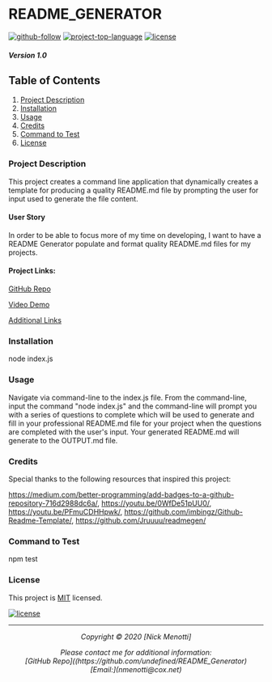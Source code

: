 

# README_GENERATOR

[![github-follow](https://img.shields.io/github/followers/undefined?label=Follow&logoColor=purple&style=social)](https://github.com/Nmenotti20) [![project-top-language](https://img.shields.io/github/languages/top/Nmenotti20/README_Generator?color=yellow)](https://github.com/Nmenotti20/README_Generator) [![license](https://img.shields.io/badge/License-MIT-brightgreen.svg)](https://choosealicense.com/licenses/MIT/)

##### Version 1.0

## Table of Contents 

1. [Project Description](#Description)
2. [Installation](#Installation)
3. [Usage](#Usage)
4. [Credits](#Credits)
5. [Command to Test](#Test)
6. [License](#License) 

### Project Description

This project creates a command line application that dynamically creates a template for producing a quality README.md file by prompting the user for input used to generate the file content.

#### User Story

In order to be able to focus more of my time on developing, I want to have a README Generator populate and format quality README.md files for my projects.

#### Project Links:

[GitHub Repo](https://github.com/undefined/README_Generator)<br>

[Video Demo](assets\demo.gif)<br>

[Additional Links](assets\image.jpg)<br>

### Installation

node index.js
  
### Usage

Navigate via command-line to the index.js file. From the command-line, input the command "node index.js" and the command-line will prompt you with a series of questions to complete which will be used to generate and fill in your professional README.md file for your project when the questions are completed with the user's input. Your generated README.md will generate to the OUTPUT.md file.

### Credits

Special thanks to the following resources that inspired this project:

https://medium.com/better-programming/add-badges-to-a-github-repository-716d2988dc6a/, https://youtu.be/0WfDe51pUU0/, https://youtu.be/PFmuCDHHpwk/, https://github.com/imbingz/Github-Readme-Template/, https://github.com/Jruuuu/readmegen/

### Command to Test

npm test

### License

This project is [MIT](https://choosealicense.com/licenses/MIT) licensed.<br>

[![license](https://img.shields.io/badge/License-MIT-brightgreen.svg)](https://choosealicense.com/licenses/MIT/)

<hr>
<p align='center'><i>
Copyright © 2020 [Nick Menotti]<br> 

<p align='center'><i>
Please contact me for additional information:<br>
[GitHub Repo]((https://github.com/undefined/README_Generator)<br>
[Email:](nmenotti@cox.net)</i></p>

